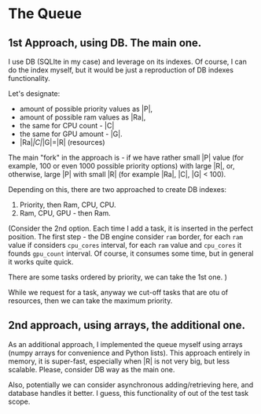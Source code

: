 # The Queue


## 1st Approach, using DB. The main one. 
I use DB (SQLIte in my case) and leverage on its indexes.
Of course, I can do the index myself, but it would be just a reproduction of DB indexes functionality.

Let's designate:
* amount of possible priority values as |P|,
* amount of possible ram values as |Ra|,
* the same for CPU count - |C|
* the same for GPU amount - |G|.
* |Ra|*|C|*|G|=|R| (resources)

The main "fork" in the approach is - if we have rather small |P| value (for example, 100 or even 
1000 possible priority options) with large |R|, or, otherwise, large |P| with small |R| 
(for example |Ra|, |C|, |G| < 100).

Depending on this, there are two approached to create DB indexes:
1. Priority, then Ram, CPU, CPU.
2. Ram, CPU, GPU - then Ram. 

(Consider the 2nd option.
Each time I add a task, it is inserted in the perfect position. 
The first step - the DB engine consider `ram` border, for each `ram` value if considers `cpu_cores` interval, 
for each `ram` value and `cpu_cores` it founds `gpu_count` interval.
Of course, it consumes some time, but in general it works quite quick.

There are some tasks ordered by priority, we can take the 1st one. )
 
While we request for a task, anyway we cut-off tasks that are otu of resources, 
then we can take the maximum priority. 

## 2nd approach, using arrays, the additional one.

As an additional approach, I implemented the queue myself using arrays (numpy arrays for convenience and Python lists).
This approach entirely in memory, it is super-fast, especially when |R| is not very big, but less scalable.
Please, consider DB way as the main one. 

Also, potentially we can consider asynchronous adding/retrieving here, and database handles it better. 
I guess, this functionality of out of the test task scope. 
